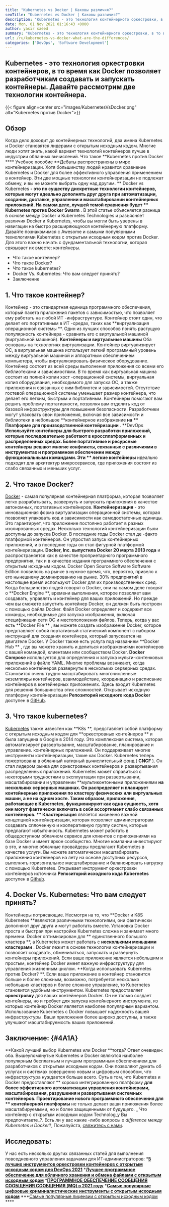```yaml
---
title: "Kubernetes vs Docker | Каковы различия?" 
seoTitle: "Kubernetes vs Docker | Каковы различия?" 
description: "Kubernetes - это технология контейнерного оркестровки, в то время как Docker - это технология для создания и управления контейнерами. Давайте рассмотрим Kubernetes против Docker." 
date: Mon, 01 Nov 2021 01:16:43 +0000
author: yasir saeed
summary: "Kubernetes - это технология контейнерного оркестровки, в то время как Docker позволяет разработчикам создавать и запускать контейнеры. Давайте рассмотрим две технологии контейнера." 
url: /ru/kubernetes-vs-docker-what-are-the-differences/
categories: ['DevOps', 'Software Development']
---
```


## Kubernetes - это технология оркестровки контейнеров, в то время как Docker позволяет разработчикам создавать и запускать контейнеры. Давайте рассмотрим две технологии контейнера.

{{< figure align=center src="images/KubernetesVsDocker.png" alt="Kubernetes против Docker">}}


## **Обзор** 
Когда дело доходит до контейнерных технологий, два имена Kubernetes и Docker становятся лидерами с открытым исходным кодом. Многие люди хотят знать, какой вариант технологий контейнеров лучше в индустрии облачных вычислений. Что такое **Kubernetes против Docker  ****  Учебное пособие  **Дебаты распространены в мире контейнеризации. Хотя большинству людей нравится сравнение Kubernetes и Docker для более эффективного управления применением в контейнер. Эти две мощные технологии контейнеризации не подлежат обмену, и вы не можете выбрать одну над другим. **  Docker vs Kubernetes  **- это по существу дискретные технологии контейнеров, которые могут идеально дополнять друг друга при автоматизации, создании, доставке, управлении и масштабировании контейнерных приложений. На самом деле, лучшей темой сравнения будет **  Kubernetes против Docker Swarm** .
В этой статье объясняется разница в основе между Docker и Kubernetes Technologies и разъясняет различия Docker и Kubernetes, чтобы вы могли быть уверены в навигации на быстро расширяющуюся контейнерную платформу. Давайте познакомимся с Awesome и самыми популярными технологиями Kubernetes с открытым исходным кодом против Docker. Для этого важно начать с фундаментальной технологии, которая связывает их вместе: контейнеры.
  * Что такое контейнер?
  * Что такое Docker?
  * Что такое kubernetes?
  * Docker Vs. Kubernetes: Что вам следует принять?
  * Заключение

## 1. **Что такое контейнер?** 
Контейнер - это стандартная единица программного обеспечения, который пакета приложения пакетов с зависимостью, что позволяет ему работать на любой ИТ -инфраструктуре. Контейнер стоит один, что делает его портативным в ИТ -средах, таких как **виртуализация операционной системы **. Один из лучших способов понять растущую популярность контейнера - сравнить его с виртуальной машиной (виртуальной машиной).  **Контейнеры и виртуальные машины**   Оба основаны на технологиях виртуализации. Контейнер виртуализирует ОС, а виртуальная машина использует легкий программный уровень между виртуальной машиной и аппаратным обеспечением компьютера, чтобы виртуализировать физическое оборудование.
Контейнер состоит из всей среды выполнения приложения со всеми его библиотеками и зависимостями. В то время как виртуальная машина состоит из полной копии хост -операционной системы, виртуальная копия оборудования, необходимого для запуска ОС, а также приложения и связанных с ним библиотек и зависимостей. Отсутствие гостевой операционной системы уменьшает размер контейнера, что делает его легким, быстрым и портативным. Контейнеры помогают вам решить проблему портативности, позволяя вам отделить код от базовой инфраструктуры для повышения безопасности. Разработчики могут упаковать свои приложения, включая все зависимости и библиотеки в небольшое **контейнерное изображение  **на **  Платформе для производственной контейризации** .
**DevOps  **Используйте контейнеры для быстрого разработки приложений, которые последовательно работают в кроссплатформенных и распределенных средах. Более портативные и ресурсные контейнеры решают многие конфликты, связанные с различиями в инструментах и ​​программном обеспечении между функциональными командами. Эти **  легкие контейнеры**  идеально подходят для архитектур микросервисов, где приложения состоят из слабо связанных и меньших услуг.

## 2. **Что такое Docker?** 
[Docker][1] - самая популярная контейнерная платформа, которая позволяет легко разрабатывать, развернуть и запускать приложения в качестве автономных, портативных контейнеров. **Контейнеризация**  - это инновационная форма виртуализации операционной системы, которая позволяет упаковать код и зависимости как самодостаточные единицы. Это гарантирует, что приложение постоянно работает в разных изолированных средах. Несколько технологий контейнеризации были доступны до запуска Docker. В последние годы Docker стал де -факто платформой контейнеров. Он упростил запуск контейнерных приложений, и в последние годы он стал фигурной платформой контейнеризации.
**Docker, Inc. выпустила Docker 20 марта 2013 года**  и распространяется как в качестве проприетарного программного предприятия, так и в качестве издания программного обеспечения с открытым исходным кодом. Docker Open Source Software Software Edition появилось на рынке в нужное время, что, вероятно, привело к его нынешнему доминированию на рынке. 30% предприятий в настоящее время используют Docker для их производственных сред.
Когда большинство людей говорят о Docker, они на самом деле говорят о **Docker Engine **, времени выполнения, которое позволяет вам создавать, управлять и контейнер для ваших приложений. Но прежде чем вы сможете запустить контейнер Docker, он должен быть построен с помощью файла Docker. Файл Docker определяет и содержит все команды, необходимые для запуска изображения, включая спецификации сети ОС и местоположения файлов. Теперь, когда у вас есть  **Docker File ** , вы можете создать изображение Docker, которое представляет собой портативный статический компонент с набором инструкций для создания контейнера, который запускается на двигателе Docker. У Docker также есть услуга под названием  **Docker Hub ** , где вы можете хранить и делиться изображениями контейнеров с вашей командой, клиентами или сообществом Docker.  **Docker Compose**   используется для определения и запуска мульти-контенковых приложений в файле YAML.
Многие проблемы возникают, когда несколько контейнеров развернуты в нескольких серверных средах. Становится очень трудно масштабировать многочисленные экземпляры контейнеров, взаимодействие, координацию и расписание контейнеров в контейнерных приложениях. Здесь входит Kubernetes для решения большинства этих сложностей. Открывает исходную платформу контейнеризации **Репозиторий исходного кода Docker**  доступен в [GitHub][2].

## 3. **Что такое kubernetes?** 
[Kubernetes][3] также известен как **K8s **, представляет собой платформу с открытым исходным кодом для  **оркестровных контейнеров **  и была запущена в Google в 2014 году. Это комплексная система, которая автоматизирует развертывание, масштабирование, планирование и управление. контейнерных приложений. Он поддерживает многие инструменты контейнеризации, такие как Docker. Kubernetes теперь пожертвована в облачный нативный вычислительный фонд ( **CNCF**  ). Он стал лидером рынка для оркестровных контейнеров и развертывания распределенных приложений.
Kubernetes может справиться с некоторыми трудностями в эксплуатации при развертывании, масштабировании и управлении **мультиконтонными приложениями  **на нескольких серверных машинах. Он распределяет и планирует контейнерные приложения по кластеру физических или виртуальных машин, а не на одном хосте. Таким образом, приложения, работающие в Kubernetes, функционируют как одна сущность, хотя они могут фактически включать в себя ассортимент слабо связанных контейнеров. **  Кластеризация**  является жизненно важной концепцией контейнеризации, которая позволяет администраторам создавать сплоченную и кооперативную группу систем, которые предлагают избыточность.
Kubernetes может работать в общедоступном облачном сервисе для клиентов с приложениями на базе Docker и имеет яркое сообщество. Многие компании инвестируют в это, и многие облачные провайдеры предлагают Kubernetes в качестве услуги. Вы можете автоматически масштабировать приложения контейнеров на лету на основе доступных ресурсов, выполнять горизонтальное масштабирование и балансировать нагрузку с помощью Kubernetes. Открывает инструмент оркестровки контейнеров источника **Репозиторий исходного кода Kubernetes**  доступен в [Github][4].

## 4. Docker Vs. Kubernetes: Что вам следует принять?
Контейнеры потрясающие. Несмотря на то, что **Docker и K8S Kubernetes  **являются различными технологиями, они фактически дополняют друг друга и могут работать вместе. Установка Docker проста и быстрая при настройке Kubernetes сложна и занимает много времени. Docker оптимизирован для **  единственного большого кластера **, а Kubernetes может работать с  **несколькими меньшими кластерами**  . Docker лежит в основе технологии контейнеризации и позволяет создавать, обмениваться, запускать и развернуть контейнеры приложений. Если ваше приложение является небольшим и простым, контейнер Docker имеет важную инфраструктуру для управления жизненным циклом.
**Когда использовать Kubernetes против Docker? **. Если ваше приложение в контейнер становится больше и более сложным, возможно, потребуется несколько небольших кластеров и более сложное управление, то Kubernetes становится удобным инструментом. Kubernetes предоставляет  **оркестровку**   для ваших контейнеров Docker. Он не только создает контейнеры, но и требует для запуска контейнерного инструмента, из которых контейнер Docker является наиболее популярным вариантом. Использование Kubernetes с Docker повышает надежность вашей инфраструктуры. Ваши приложения более широко доступны, а также улучшают масштабируемость ваших приложений.

## **Заключение:**    {#4A1A}
**Какой лучший выбор Kubernetes или Docker  **тогда? Ответ очевиден: оба. Вышеупомянутые Kubernetes и Docker являются наиболее популярным бесплатным и лучшим программным обеспечением для разработчиков с открытым исходным кодом. Они позволяют думать об услугах и системах совершенно новым и цифровым способом, что инфраструктура нуждается больше всего. Суть в том, что Kubernetes и Docker предоставляют **  хорошо интегрированную платформу  **для более эффективного автоматизации управления контейнерами, масштабирования, разрушения и развертывания системных контейнеров. Проектирование нового программного обеспечения для **  контейнерной платформы**  не только делает ваши приложения более масштабируемыми, но и более защищенными от будущего.
_ Что контейнер с открытым исходным кодом Technolog_y Вы предпочитаете_?. Есть ли у вас какие -либо вопросы о _difference между Kubernetes и Docker_?, Пожалуйста, [свяжитесь с нами][5].

## Исследовать:
У нас есть несколько других связанных статей для выполнения повседневного управления задачами для ИТ-администраторов:
  ***[5 лучших инструментов оркестровки контейнеров с открытым исходным кодом для DevOps 2021][6]** 
  ***[Лучшее программное обеспечение для облачного хранения и обмена файлами с открытым исходным кодом][7]** 
  ***[ПРОГРАММНОЕ ОБЕСПЕЧЕНИЕ СООБЩЕНИЯ СООБЩЕНИЯ СООБЩЕНИЯ (MQ) в 2021 году][8]** 
  ***[Самые популярные цифровые криминалистические инструменты с открытым исходным кодом][9]** 
  ***[Самые популярные лицензии с открытым исходным кодом][10] **** 

  
[1]: https://www.docker.com/
[2]: https://github.com/docker
[3]: https://kubernetes.io/
[4]: https://github.com/kubernetes/kubernetes
[5]: mailto:yasir.saeed@aspose.com
[6]: https://blog.containerize.com/devops/top-5-open-source-container-orchestration-tools-for-devops-in-2021/
[7]: https://products.containerize.com/backup-and-sync/
[8]: https://blog.containerize.com/message-queue-software/top-5-open-source-message-queue-software-in-2021/
[9]: https://blog.containerize.com/digital-forensic-tools/top-5-open-source-digital-forensic-tools-in-2021/
[10]: https://blog.containerize.com/licenses-standards/top-5-most-popular-osi-approved-open-source-licenses-of-2021/
